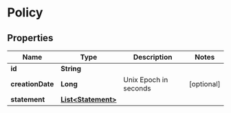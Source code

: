 

# Policy


## Properties

Name | Type | Description | Notes
------------ | ------------- | ------------- | -------------
**id** | **String** |  | 
**creationDate** | **Long** | Unix Epoch in seconds |  [optional]
**statement** | [**List&lt;Statement&gt;**](Statement.md) |  | 




